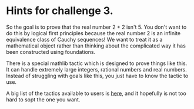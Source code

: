 # Hints for challenge 3.

So the goal is to prove that the real number 2 + 2 isn't 5. You don't want to do this by logical first principles because the real number 2 is an infinite equivalence class of Cauchy sequences! We want to treat it as a mathematical object rather than thinking about the complicated way it has been constructed using foundations.

There is a special mathlib tactic which is designed to prove things like this. It can handle extremely large integers, rational numbers and real numbers. Instead of struggling with goals like this, you just have to know the tactic to use.

A big list of the tactics available to users is [here](https://github.com/leanprover-community/mathlib/blob/master/docs/tactics.md), and it hopefully is not too hard to sopt the one you want.



